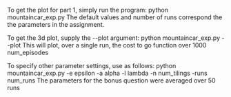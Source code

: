 To get the plot for part 1, simply run the program: python mountaincar_exp.py
The default values and number of runs correspond the the parameters in the assignment.

To get the 3d plot, supply the --plot argument: python mountaincar_exp.py --plot
This will plot, over a single run, the cost to go function over 1000 num_episodes

To specify other parameter settings, use as follows: python mountaincar_exp.py -e epsilon -a alpha -l lambda -n num_tilings -runs num_runs
The parameters for the bonus question were averaged over 50 runs

